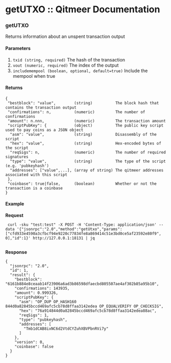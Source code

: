 # getUTXO :: Qitmeer Documentation

### getUTXO <a href="#getutxo" id="getutxo"></a>

Returns information about an unspent transaction output

#### Parameters <a href="#parameters" id="parameters"></a>

1. `txid (string, required)` The hash of the transaction
2. `vout (numeric, required)` The index of the output
3. `includemempool (boolean, optional, default=true)` Include the mempool when true

#### Returns <a href="#returns" id="returns"></a>

```
{
 "bestblock": "value",        (string)          The block hash that contains the transaction output
 "confirmations": n,          (numeric)         The number of confirmations
 "amount": n.nnn,             (numeric)         The transaction amount
 "scriptPubKey": {            (object)          The public key script used to pay coins as a JSON object
  "asm": "value",             (string)          Disassembly of the script
  "hex": "value",             (string)          Hex-encoded bytes of the script
  "reqSigs": n,               (numeric)         The number of required signatures
  "type": "value",            (string)          The type of the script (e.g. 'pubkeyhash')
  "addresses": ["value",...], (array of string) The qitmeer addresses associated with this script
 },
 "coinbase": true|false,      (boolean)         Whether or not the transaction is a coinbase
}
```

#### Example <a href="#example" id="example"></a>

**Request**

```
 curl -sku "test:test" -X POST -H 'Content-Type: application/json' --data '{"jsonrpc":"2.0","method":"getUtxo","params":          ["cfd933e4590a3cfbcf94e9220c77834fe8a869414c51e3bd0ce5af23592e80f9", 0],"id":1}' http://127.0.0.1:18131 | jq


```

**Response**

```
{
  "jsonrpc": "2.0",
  "id": 1,
  "result": {
    "bestblock": "6161b884e8ceaab14f23906a6ad3b86598dfaecbd805507ae4af302b85a95b10",
    "confirmations": 143935,
    "amount": 0.999326,
    "scriptPubKey": {
      "asm": "OP_DUP OP_HASH160 844d0a82845bccd469afc5cb78d8ffaa3142edea OP_EQUALVERIFY OP_CHECKSIG",
      "hex": "76a914844d0a82845bccd469afc5cb78d8ffaa3142edea88ac",
      "reqSigs": 1,
      "type": "pubkeyhash",
      "addresses": [
        "Tmb1dCAB8ixNC6d2VtdCYZuhXBVPbnRVi7y"
      ]
    },
    "version": 0,
    "coinbase": false
  }
}

```
